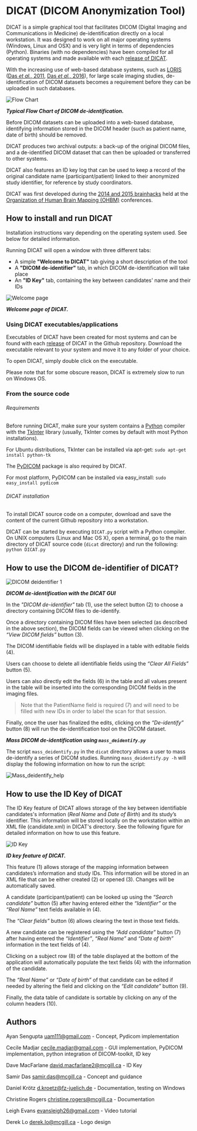 # DICAT (DICOM Anonymization Tool)

DICAT is a simple graphical tool that facilitates DICOM (Digital Imaging and 
Communications in Medicine) de-identification directly on a local workstation. 
It was designed to work on all major operating systems (Windows, Linux and OSX) 
and is very light in terms of dependencies (Python). Binaries (with no 
dependencies) have been compiled for all operating systems and made available 
with each [release of DICAT](https://github.com/aces/DICAT/releases).

With the increasing use of web-based database systems, such as 
[LORIS](http://www.loris.ca) 
([Das *et al.*, 2011](http://journal.frontiersin.org/article/10.3389/fninf.2011.00037/full), 
[Das *et al.*, 2016](http://www.sciencedirect.com/science/article/pii/S1053811915008009)), 
for large scale imaging studies, de-identification of DICOM datasets becomes a 
requirement before they can be uploaded in such databases.

![Flow Chart](docs/images/TypicFlowChartOfDICOMdeidentification.png)

***Typical Flow Chart of DICOM de-identification.***

Before DICOM datasets can be uploaded into a web-based database, identifying 
information stored in the DICOM header (such as patient name, date of birth) 
should be removed.

DICAT produces two archival outputs: a back-up of the original DICOM files, and 
a de-identified DICOM dataset that can then be uploaded or transferred to other 
systems.

DICAT also features an ID key log that can be used to keep a record of the 
original candidate name (participant/patient) linked to their anonymized study 
identifier, for reference by study coordinators. 

DICAT was first developed during the 
[2014 and 2015 brainhacks](http://brainhack.org) held at the 
[Organization of Human Brain Mapping (OHBM)](http://www.humanbrainmapping.org/i4a/pages/index.cfm?pageid=1) 
conferences.

## How to install and run DICAT

Installation instructions vary depending on the operating system used. 
See below for detailed information.

Running DICAT will open a window with three different tabs:

* A simple **"Welcome to DICAT"** tab giving a short description of the tool
* A **"DICOM de-identifier"** tab, in which DICOM de-identification will take place 
* An **"ID Key"** tab, containing the key between candidates' name and their IDs

![Welcome page](docs/images/Welcome_DicAT.png)

***Welcome page of DICAT.***

### Using DICAT executables/applications

Executables of DICAT have been created for most systems and can be found with 
each [release](https://github.com/aces/DICAT/releases) of DICAT in the Github 
repository. Download the executable relevant to your system and move it to any 
folder of your choice.

To open DICAT, simply double click on the executable.

Please note that for some obscure reason, DICAT is extremely slow to run on 
Windows OS.

### From the source code

###### Requirements 

Before running DICAT, make sure your system contains a 
[Python](https://www.python.org) compiler with the 
[TkInter](https://wiki.python.org/moin/TkInter) library (usually, TkInter comes 
by default with most Python installations).

For Ubuntu distributions, TkInter can be installed via apt-get:
```sudo apt-get install python-tk```

The [PyDICOM](https://pydicom.readthedocs.io/en/stable/getting_started.html#installing) 
package is also required by DICAT. 

For most platform, PyDICOM can be installed via easy_install: 
```sudo easy_install pydicom``` 


###### DICAT installation


To install DICAT source code on a computer, download and save the content of 
the current Github repository into a workstation.

DICAT can be started by executing `DICAT.py` script with a Python compiler. 
On UNIX computers (Linux and Mac OS X), open a terminal, go to the main 
directory of DICAT source code (`dicat` directory) and run the following:
```python DICAT.py```


## How to use the DICOM de-identifier of DICAT?


![DICOM deidentifier 1](docs/images/DICOM_deidentification.png)

***DICOM de-identification with the DICAT GUI*** 

In the *"DICOM de-identifier"* tab (1), use the select button (2) to choose a 
directory containing DICOM files to de-identify.

Once a directory containing DICOM files have been selected (as described in the 
above section), the DICOM fields can be viewed when clicking on the 
*“View DICOM fields”* button (3).

The DICOM identifiable fields will be displayed in a table with editable fields (4). 

Users can choose to delete all identifiable fields using the *“Clear All Fields”* 
button (5). 

Users can also directly edit the fields (6) in the table and all values present in 
the table will be inserted into the corresponding DICOM fields in the imaging files.
> Note that the PatientName field is required (7) and will need to be filled 
with new IDs in order to label the scan for that session.

Finally, once the user has finalized the edits, clicking on the *“De-identify”* 
button (8) will run the de-identification tool on the DICOM dataset. 

***Mass DICOM de-identification using `mass_deidentify.py`***

The script `mass_deidentify.py` in the `dicat` directory allows a user to 
mass de-identify a series of DICOM studies. Running `mass_deidentify.py -h` 
will display the following information on how to run the script:

![Mass_deidentify_help](docs/images/mass_deidentify_help.png)

## How to use the ID Key of DICAT

The ID Key feature of DICAT allows storage of the key between identifiable 
candidates's information (*Real Name* and *Date of Birth*) and its study’s 
identifier. This information will be stored locally on the workstation within 
an XML file (candidate.xml) in DICAT's directory. See the following figure for 
detailed information on how to use this feature.

![ID Key](docs/images/ID_Mapper.png)

***ID key feature of DICAT.*** 

This feature (1) allows storage of the mapping information between candidates’s 
information and study IDs. This information will be stored in an XML file that 
can be either created (2) or opened (3). Changes will be automatically saved. 

A candidate (participant/patient) can be looked up using the 
*“Search candidate”* button (5) after having entered either the *“Identifier”* 
or the *“Real Name”* text fields available in (4). 

The *“Clear fields”* button (6) allows clearing the text in those text fields. 

A new candidate can be registered using the *“Add candidate”* button (7) after 
having entered the *“Identifier”*, *“Real Name”* and *“Date of birth”* 
information in the text fields of (4). 

Clicking on a subject row (8) of the table displayed at the bottom of the 
application will automatically populate the text fields (4) with the 
information of the candidate. 

The *“Real Name”* or *“Date of birth”* of that candidate can be edited if 
needed by altering the field and clicking on the *“Edit candidate”* button (9). 

Finally, the data table of candidate is sortable by clicking on any of the 
column headers (10).


## Authors

Ayan Sengupta <uam111@gmail.com>              - Concept, Pydicom implementation   

Cecile Madjar <cecile.madjar@gmail.com>       - GUI implementation, PyDICOM implementation, python integration of DICOM-toolkit, ID key

Dave MacFarlane <david.macfarlane2@mcgill.ca> - ID Key

Samir Das <samir.das@mcgill.ca>               - Concept and guidance

Daniel Krötz <d.kroetz@fz-juelich.de>         - Documentation, testing on Windows

Christine Rogers <christine.rogers@mcgill.ca> - Documentation

Leigh Evans <evansleigh26@gmail.com>          - Video tutorial

Derek Lo <derek.lo@mcgill.ca>                 - Logo design
